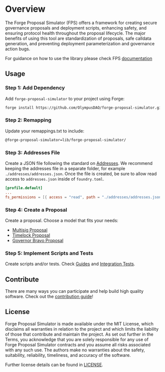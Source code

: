# Overview

The Forge Proposal Simulator (FPS) offers a framework for creating secure governance proposals and deployment scripts, enhancing safety, and ensuring protocol health throughout the proposal lifecycle. The major benefits of using this tool are standardization of proposals, safe calldata generation, and preventing deployment parameterization and governance action bugs.

For guidance on how to use the library please check FPS [documentation](https://solidity-labs.gitbook.io/forge-proposal-simulator/)

## Usage

### Step 1: Add Dependency

Add `forge-proposal-simulator` to your project using Forge:

```sh
forge install https://github.com/OlympusDAO/forge-proposal-simulator.git
```

### Step 2: Remapping

Update your remappings.txt to include:

```txt
@forge-proposal-simulator=lib/forge-proposal-simulator/
```

### Step 3: Addresses File

Create a JSON file following the standard on
[Addresses](docs/overview/architecture/addresses.md). We recommend keeping the
addresses file in a separate folder, for example `./addresses/addresses.json`.
Once the file is created, be sure to allow read access to `addresses.json` inside of `foundry.toml`.

```toml
[profile.default]
...
fs_permissions = [{ access = "read", path = "./addresses/addresses.json"}]
```

### Step 4: Create a Proposal

Create a proposal. Choose a model that fits your needs:

-   [Multisig Proposal](docs/guides/multisig-proposal.md)
-   [Timelock Proposal](docs/guides/timelock-proposal.md)
-   [Governor Bravo Proposal](docs/guides/governor-bravo-proposal.md)

### Step 5: Implement Scripts and Tests

Create scripts and/or tests. Check [Guides](docs/guides/multisig-proposal.md) and [Integration Tests](docs/testing/integration-tests.md).

## Contribute

There are many ways you can participate and help build high quality software. Check out the [contribution guide](CONTRIBUTING.md)!

## License

Forge Proposal Simulator is made available under the MIT License, which disclaims all warranties in relation to the project and which limits the liability of those that contribute and maintain the project. As set out further in the Terms, you acknowledge that you are solely responsible for any use of Forge Proposal Simulator contracts and you assume all risks associated with any such use. The authors make no warranties about the safety, suitability, reliability, timeliness, and accuracy of the software.

Further license details can be found in [LICENSE](LICENSE).
